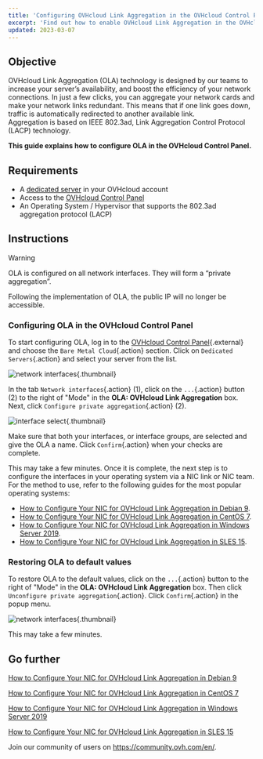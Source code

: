 ```yaml
---
title: 'Configuring OVHcloud Link Aggregation in the OVHcloud Control Panel'
excerpt: 'Find out how to enable OVHcloud Link Aggregation in the OVHcloud Control Panel'
updated: 2023-03-07
---
```


## Objective

OVHcloud Link Aggregation (OLA) technology is designed by our teams to increase your server’s availability, and boost the efficiency of your network connections. In just a few clicks, you can aggregate your network cards and make your network links redundant. This means that if one link goes down, traffic is automatically redirected to another available link.<br>
Aggregation is based on IEEE 802.3ad, Link Aggregation Control Protocol (LACP) technology.

**This guide explains how to configure OLA in the OVHcloud Control Panel.**

## Requirements

- A [dedicated server](https://www.ovhcloud.com/en-au/bare-metal/) in your OVHcloud account
- Access to the [OVHcloud Control Panel](https://ca.ovh.com/auth/?action=gotomanager&from=https://www.ovh.com.au/&ovhSubsidiary=au)
- An Operating System / Hypervisor that supports the 802.3ad aggregation protocol (LACP)

## Instructions

> [!warning]
>
> OLA is configured on all network interfaces. They will form a “private aggregation”.
>
> Following the implementation of OLA, the public IP will no longer be accessible.
>

### Configuring OLA in the OVHcloud Control Panel

To start configuring OLA, log in to the [OVHcloud Control Panel](https://ca.ovh.com/auth/?action=gotomanager&from=https://www.ovh.com.au/&ovhSubsidiary=au){.external} and choose the `Bare Metal Cloud`{.action} section. Click on `Dedicated Servers`{.action} and select your server from the list.

![network interfaces](network_interfaces2022.png){.thumbnail}

In the tab `Network interfaces`{.action} (1), click on the `...`{.action} button (2) to the right of "Mode" in the **OLA: OVHcloud Link Aggregation** box. Next, click `Configure private aggregation`{.action}  (2).

![interface select](interface_select2021.png){.thumbnail}

Make sure that both your interfaces, or interface groups, are selected and give the OLA a name. Click `Confirm`{.action} when your checks are complete.

This may take a few minutes. Once it is complete, the next step is to configure the interfaces in your operating system via a NIC link or NIC team. For the method to use, refer to the following guides for the most popular operating systems:

- [How to Configure Your NIC for OVHcloud Link Aggregation in Debian 9](ola-enable-debian91.).
- [How to Configure Your NIC for OVHcloud Link Aggregation in CentOS 7](ola-enable-centos71.).
- [How to Configure Your NIC for OVHcloud Link Aggregation in Windows Server 2019](ola-enable-w2k191.).
- [How to Configure Your NIC for OVHcloud Link Aggregation in SLES 15](ola-enable-sles151.).

### Restoring OLA to default values

To restore OLA to the default values, click on the `...`{.action} button to the right of "Mode" in the **OLA: OVHcloud Link Aggregation** box. Then click `Unconfigure private aggregation`{.action}. Click `Confirm`{.action} in the popup menu.

![network interfaces](default_settings2021.png){.thumbnail}

This may take a few minutes.

## Go further

[How to Configure Your NIC for OVHcloud Link Aggregation in Debian 9](ola-enable-debian91.)

[How to Configure Your NIC for OVHcloud Link Aggregation in CentOS 7](ola-enable-centos71.)

[How to Configure Your NIC for OVHcloud Link Aggregation in Windows Server 2019](ola-enable-w2k191.)

[How to Configure Your NIC for OVHcloud Link Aggregation in SLES 15](ola-enable-sles151.)

Join our community of users on <https://community.ovh.com/en/>.
